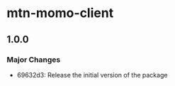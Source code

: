 # mtn-momo-client

## 1.0.0

### Major Changes

- 69632d3: Release the initial version of the package

